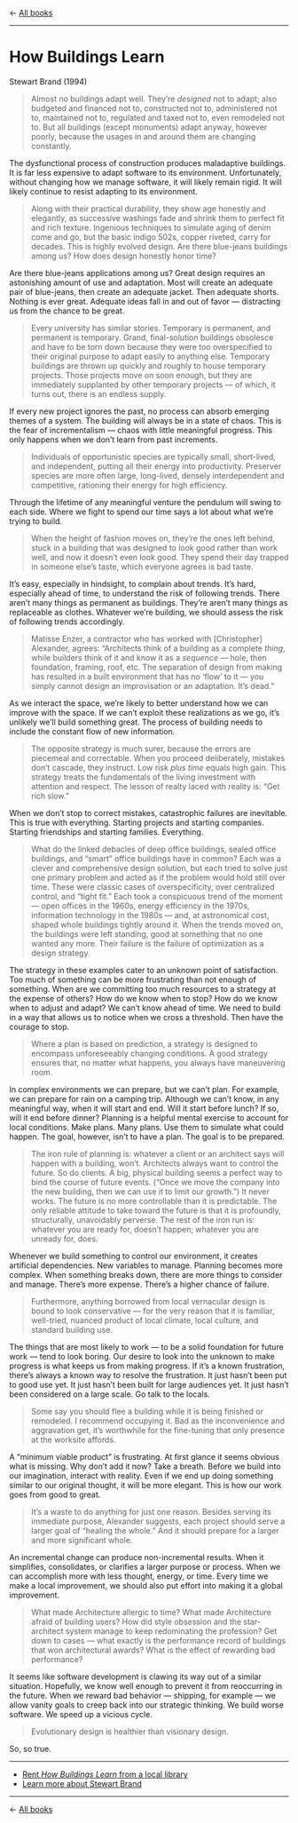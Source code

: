 &larr; [All books](https://github.com/danritz/books/blob/master/README.md)

***

# How Buildings Learn
Stewart Brand (1994)

> Almost no buildings adapt well. They’re *designed* not to adapt; also budgeted and financed not to, constructed not to, administered not to, maintained not to, regulated and taxed not to, even remodeled not to. But all buildings (except monuments) adapt anyway, however poorly, because the usages in and around them are changing constantly.

The dysfunctional process of construction produces maladaptive buildings. It is far less expensive to adapt software to its environment. Unfortunately, without changing how we manage software, it will likely remain rigid. It will likely continue to resist adapting to its environment.

> Along with their practical durability, they show age honestly and elegantly, as successive washings fade and shrink them to perfect fit and rich texture. Ingenious techniques to simulate aging of denim come and go, but the basic indigo 502s, copper riveted, carry for decades. This is highly evolved design. Are there blue-jeans buildings among us? How does design honestly honor time?

Are there blue-jeans applications among us? Great design requires an astonishing amount of use and adaptation. Most will create an adequate pair of blue-jeans, then create an adequate jacket. Then adequate shorts. Nothing is ever great. Adequate ideas fall in and out of favor — distracting us from the chance to be great.

> Every university has similar stories. Temporary is permanent, and permanent is temporary. Grand, final-solution buildings obsolesce and have to be torn down because they were too overspecified to their original purpose to adapt easily to anything else. Temporary buildings are thrown up quickly and roughly to house temporary projects. Those projects move on soon enough, but they are immediately supplanted by other temporary projects — of which, it turns out, there is an endless supply.

If every new project ignores the past, no process can absorb emerging themes of a system. The building will always be in a state of chaos. This is the fear of incrementalism — chaos with little meaningful progress. This only happens when we don’t learn from past increments.

> Individuals of opportunistic species are typically small, short-lived, and independent, putting all their energy into productivity. Preserver species are more often large, long-lived, densely interdependent and competitive, rationing their energy for high efficiency.

Through the lifetime of any meaningful venture the pendulum will swing to each side. Where we fight to spend our time says a lot about what we’re trying to build.

> When the height of fashion moves on, they’re the ones left behind, stuck in a building that was designed to look good rather than work well, and now it doesn’t even look good. They spend their day trapped in someone else’s taste, which everyone agrees is bad taste.

It’s easy, especially in hindsight, to complain about trends. It’s hard, especially ahead of time, to understand the risk of following trends. There aren’t many things as permanent as buildings. They’re aren’t many things as replaceable as clothes. Whatever we’re building, we should assess the risk of following trends accordingly.

> Matisse Enzer, a contractor who has worked with [Christopher] Alexander, agrees: “Architects think of a building as a complete *thing*, while builders think of it and know it as a *sequence* — hole, then foundation, framing, roof, etc. The separation of design from making has resulted in a built environment that has no ‘flow’ to it — you simply cannot design an improvisation or an adaptation. It’s dead.”

As we interact the space, we’re likely to better understand how we can improve with the space. If we can’t exploit these realizations as we go, it’s unlikely we’ll build something great. The process of building needs to include the constant flow of new information.

> The opposite strategy is much surer, because the errors are piecemeal and correctable. When you proceed deliberately, mistakes don’t cascade, they instruct. Low risk *plus time* equals high gain. This strategy treats the fundamentals of the living investment with attention and respect. The lesson of realty laced with reality is: “Get rich slow.”

When we don’t stop to correct mistakes, catastrophic failures are inevitable. This is true with everything. Starting projects and starting companies. Starting friendships and starting families. Everything.

> What do the linked debacles of deep office buildings, sealed office buildings, and “smart” office buildings have in common? Each was a clever and comprehensive design solution, but each tried to solve just one primary problem and acted as if the problem would hold still over time. These were classic cases of overspecificity, over centralized control, and “tight fit.” Each took a conspicuous trend of the moment — open offices in the 1960s, energy efficiency in the 1970s, information technology in the 1980s — and, at astronomical cost, shaped whole buildings tightly around it. When the trends moved on, the buildings were left standing, good at something that no one wanted any more. Their failure is the failure of optimization as a design strategy.

The strategy in these examples cater to an unknown point of satisfaction. Too much of something can be more frustrating than not enough of something. When are we committing too much resources to a strategy at the expense of others? How do we know when to stop? How do we know when to adjust and adapt? We can’t know ahead of time. We need to build in a way that allows us to notice when we cross a threshold. Then have the courage to stop.

> Where a plan is based on prediction, a strategy is designed to encompass unforeseeably changing conditions. A good strategy ensures that, no matter what happens, you always have maneuvering room.

In complex environments we can prepare, but we can’t plan. For example, we can prepare for rain on a camping trip. Although we can’t know, in any meaningful way, when it will start and end. Will it start before lunch? If so, will it end before dinner? Planning is a helpful mental exercise to account for local conditions. Make plans. Many plans. Use them to simulate what could happen. The goal, however, isn’t to have a plan. The goal is to be prepared.

> The iron rule of planning is: whatever a client or an architect says will happen with a building, won’t. Architects always want to control the future. So do clients. A big, physical building seems a perfect way to bind the course of future events. (“Once we move the company into the new building, then we can use it to limit our growth.”) It never works. The future is no more controllable than it is predictable. The only reliable attitude to take toward the future is that it is profoundly, structurally, unavoidably perverse. The rest of the iron run is: whatever you are ready for, doesn’t happen; whatever you are unready for, does.

Whenever we build something to control our environment, it creates artificial dependencies. New variables to manage. Planning becomes more complex. When something breaks down, there are more things to consider and manage. There’s more expense. There’s a higher chance of failure.

> Furthermore, anything borrowed from local vernacular design is bound to look conservative — for the very reason that it is familiar, well-tried, nuanced product of local climate, local culture, and standard building use.

The things that are most likely to work — to be a solid foundation for future work — tend to look boring. Our desire to look into the unknown to make progress is what keeps us from making progress. If it’s a known frustration, there’s always a known way to resolve the frustration. It just hasn’t been put to good use yet. It just hasn’t been built for large audiences yet. It just hasn’t been considered on a large scale. Go talk to the locals.

> Some say you should flee a building while it is being finished or remodeled. I recommend occupying it. Bad as the inconvenience and aggravation get, it’s worthwhile for the fine-tuning that only presence at the worksite affords.

A “minimum viable product” is frustrating. At first glance it seems obvious what is missing. Why don’t add it now? Take a breath. Before we build into our imagination, interact with reality. Even if we end up doing something similar to our original thought, it will be more elegant. This is how our work goes from good to great.

> It’s a waste to do anything for just one reason. Besides serving its immediate purpose, Alexander suggests, each project should serve a larger goal of “healing the whole.” And it should prepare for a larger and more significant whole.

An incremental change can produce non-incremental results. When it simplifies, consolidates, or clarifies a larger purpose or process. When we can accomplish more with less thought, energy, or time. Every time we make a local improvement, we should also put effort into making it a global improvement.

> What made Architecture allergic to time? What made Architecture afraid of building users? How did style obsession and the star-architect system manage to keep redominating the profession? Get down to cases — what exactly is the performance record of buildings that won architectural awards? What is the effect of rewarding bad performance?

It seems like software development is clawing its way out of a similar situation. Hopefully, we know well enough to prevent it from reoccurring in the future. When we reward bad behavior — shipping, for example — we allow vanity goals to creep back into our strategic thinking. We build worse software. We speed up a vicious cycle.

> Evolutionary design is healthier than visionary design.

So, so true.

***

- [Rent *How Buildings Learn* from a local library](https://www.worldcat.org/title/how-buildings-learn-what-happens-after-theyre-built/oclc/824627949)
- [Learn more about Stewart Brand](https://en.wikipedia.org/wiki/Stewart_Brand)

***

&larr; [All books](https://github.com/danritz/books/blob/master/README.md)
